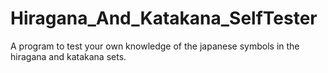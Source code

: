 # Hiragana_And_Katakana_SelfTester
A program to test your own knowledge of the japanese symbols in the hiragana and katakana sets.
